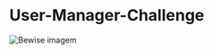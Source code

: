 # User-Manager-Challenge

<img src="https://firebasestorage.googleapis.com/v0/b/fb-api-2fc74.appspot.com/o/fina2_app.png?alt=media&token=e53cb96e-e750-43d9-85e0-a60b0ea3df36" alt="Bewise imagem">
